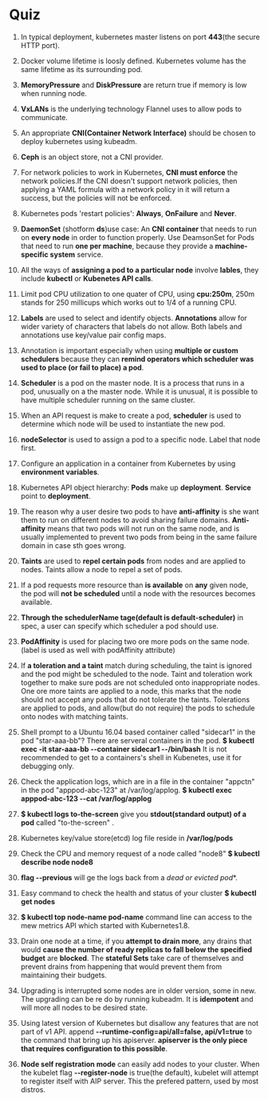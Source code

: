 # Quiz

1. In typical deployment, kubernetes master listens on port **443**(the secure HTTP port).

2. Docker volume lifetime is loosly defined. Kubernetes volume has the same lifetime as its surrounding pod.

3. **MemoryPressure** and **DiskPressure** are return true if memory is low when running node.

4. **VxLANs** is the underlying technology Flannel uses to allow pods to communicate.

5. An appropriate **CNI(Container Network Interface)** should be chosen to deploy kubernetes using kubeadm.

6. **Ceph** is an object store, not a CNI provider.

7. For network policies to work in Kubernetes, **CNI must enforce** the network policies.If the CNI doesn't support network policies, then applying a YAML formula with a network policy in it will return a success, but the policies will not be enforced.

8. Kubernetes pods 'restart policies': **Always**, **OnFailure** and **Never**.

9. **DaemonSet** (shotform **ds**)use case: An **CNI container** that needs to run on **every node** in order to function properly. Use DeamsonSet for Pods that need to run **one per machine**, because they provide a **machine-specific system** service.

10. All the ways of **assigning a pod to a particular node** involve **lables**, they include **kubectl** or **Kubenetes API calls**.  

11. Limit pod CPU utilization to one quater of CPU, using **cpu:250m**, 250m stands for 250 millicups which works out to 1/4 of a running CPU.

12. **Labels** are used to select and identify objects. **Annotations** allow for wider variety of characters that labels do not allow. Both labels and annotations use key/value pair config maps.

13. Annotation is important especially when using **multiple or custom schedulers** because they can **remind operators which scheduler was used to place (or fail to place) a pod**.

14. **Scheduler** is a pod on the master node. It is a process that runs in a pod, unusually on a the master node. While it is unusual, it is possible to have multiple scheduler running on the same cluster.

15. When an API request is make to create a pod, **scheduler** is used to determine which node will be used to instantiate the new pod.

16. **nodeSelector** is used to assign a pod to a specific node. Label that node first.

17. Configure an application in a container from Kubernetes by using **environment variables**.

18. Kubernetes API object hierarchy: **Pods** make up **deployment**. **Service** point to **deployment**.

19. The reason why a user desire two pods to have **anti-affinity** is she want them to run on different nodes to avoid sharing failure domains. **Anti-affinity** means that two pods will not run on the same node, and is usually implemented to prevent two pods from being in the same failure domain in case sth goes wrong.

20. **Taints** are used to **repel certain pods** from nodes and are applied to nodes. Taints allow a node to repel a set of pods.  

21. If a pod requests more resource than **is available** on **any** given node, the pod will **not be scheduled** until a node with the resources becomes available.

22. **Through the schedulerName tage(default is default-scheduler)** in spec, a user can specify which scheduler a pod should use.

23. **PodAffinity** is used for placing two ore more pods on the same node. (label is used as well with podAffinity attribute)

24. If **a toleration and a taint** match during scheduling, the taint is ignored and the pod might be scheduled to the node. Taint and toleration work together to make sure pods are not scheduled onto inappropriate nodes. One ore more taints are applied to a node, this marks that the node should not accept any pods that do not tolerate the taints. Tolerations are applied to pods, and allow(but do not require) the pods to schedule onto nodes with matching taints.

25. Shell prompt to a Ubuntu 16.04 based container called "sidecar1" in the pod "star-aaa-bb"? There are serveral containers in the pod. **$ kubectl exec -it star-aaa-bb --container sidecar1 --/bin/bash** It is not recommended to get to a containers's shell in Kubenetes, use it for debugging only.

26. Check the application logs, which are in a file in the container "appctn" in the pod "apppod-abc-123" at /var/log/applog. **$ kubectl exec apppod-abc-123 --cat /var/log/applog**

27. **$ kubectl logs to-the-screen** give you **stdout(standard output) of a pod** called "to-the-screen" .

28. Kubernetes key/value store(etcd) log file reside in **/var/log/pods**

29. Check the CPU and memory request of a node called "node8" **$ kubectl describe node node8**

30. **flag --previous** will ge the logs back from a **dead or evicted* pod**.

31. Easy command to check the health and status of your cluster **$ kubectl get nodes**

32. **$ kubectl top node-name pod-name** command line can access to the mew metrics API which started with Kubernetes1.8.

33. Drain one node at a time, if you **attempt to drain more**, any drains that would **cause the number of ready replicas to fall below the specified budget** are **blocked**. The **stateful Sets** take care of themselves and prevent drains from happening that would prevent them from maintaining their budgets.

34. Upgrading is interrupted some nodes are in older version, some in new. The upgrading can be re do by running kubeadm. It is **idempotent** and will more all nodes to be desired state.

35. Using latest version of Kubernetes but disallow any features that are not part of v1 API. append **--runtime-config=api/all=false, api/v1=true** to the command that bring up his apiserver. **apiserver is the only piece that requires configuration to this possible**.

36. **Node self registration mode** can easily add nodes to your cluster. When the kubelet flag **--register-node** is true(the default), kubelet will attempt to register itself with AIP server. This the prefered pattern, used by most distros.  
